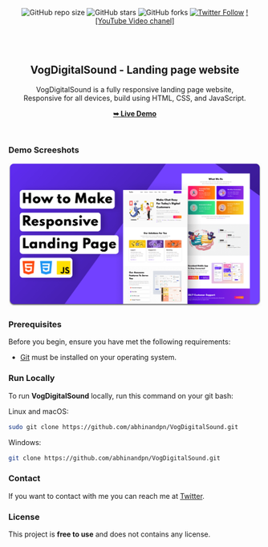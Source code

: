 <div align="center">
  
  ![GitHub repo size](https://img.shields.io/github/repo-size/abhinandpn/VogDigitalSound)
  ![GitHub stars](https://img.shields.io/github/stars/abhinandpn/VogDigitalSound?style=social)
  ![GitHub forks](https://img.shields.io/github/forks/abhinandpn/VogDigitalSound?style=social)
  [![Twitter Follow](https://img.shields.io/twitter/follow/abhinandpn?style=social)](https://twitter.com/intent/follow?screen_name=abhinandpn)
  [![YouTube Video chanel]](https://www.youtube.com/@abhinand-pn)

  <br />
  <br />

  <h2 align="center">VogDigitalSound - Landing page website</h2>

  VogDigitalSound is a fully responsive landing page website, <br />Responsive for all devices, build using HTML, CSS, and JavaScript.

  <a href="https://abhinandpn.github.io/VogDigitalSound/"><strong>➥ Live Demo</strong></a>

</div>

<br />

### Demo Screeshots

![VogDigitalSound Desktop Demo](./readme-images/desktop.png "Desktop Demo")

### Prerequisites

Before you begin, ensure you have met the following requirements:

* [Git](https://git-scm.com/downloads "Download Git") must be installed on your operating system.

### Run Locally

To run **VogDigitalSound** locally, run this command on your git bash:

Linux and macOS:

```bash
sudo git clone https://github.com/abhinandpn/VogDigitalSound.git
```

Windows:

```bash
git clone https://github.com/abhinandpn/VogDigitalSound.git
```

### Contact

If you want to contact with me you can reach me at [Twitter](https://x.com/abhinand_p_n).

### License

This project is **free to use** and does not contains any license.
